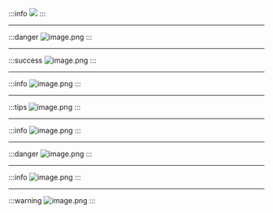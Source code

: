 :::info
![](https://cdn.nlark.com/yuque/0/2020/png/347377/1585787809517-ec6d98c9-81d0-4cac-9eed-e4c873f87345.png#align=left&display=inline&height=435&margin=%5Bobject%20Object%5D&originHeight=598&originWidth=995&status=done&style=none&width=724)
:::

---

:::danger
![image.png](https://cdn.nlark.com/yuque/0/2020/png/347377/1593442957292-8233f7f6-6e33-4235-9bcc-51d601e3234d.png#align=left&display=inline&height=232&margin=%5Bobject%20Object%5D&name=image.png&originHeight=415&originWidth=1296&size=103082&status=done&style=none&width=724)
:::

---

:::success
![image.png](https://cdn.nlark.com/yuque/0/2020/png/347377/1593443025089-48b2f4f7-6907-4988-b852-5bf693d0f229.png#align=left&display=inline&height=500&margin=%5Bobject%20Object%5D&name=image.png&originHeight=667&originWidth=847&size=149726&status=done&style=none&width=635)
:::

---

:::info
![image.png](https://cdn.nlark.com/yuque/0/2020/png/347377/1593443056799-e445c39c-9245-4bb9-b2b0-fa287b35b491.png#align=left&display=inline&height=373&margin=%5Bobject%20Object%5D&name=image.png&originHeight=594&originWidth=1154&size=143413&status=done&style=none&width=724)
:::

---

:::tips
![image.png](https://cdn.nlark.com/yuque/0/2020/png/347377/1593443089441-50e494f7-9bcc-431f-86b8-6372c5707bb5.png#align=left&display=inline&height=406&margin=%5Bobject%20Object%5D&name=image.png&originHeight=563&originWidth=1003&size=124915&status=done&style=none&width=724)
:::

---

:::info
![image.png](https://cdn.nlark.com/yuque/0/2020/png/347377/1593443117055-e4be9c75-c826-4ed0-9d3b-6eeeef9d52c6.png#align=left&display=inline&height=385&margin=%5Bobject%20Object%5D&name=image.png&originHeight=619&originWidth=1163&size=134025&status=done&style=none&width=724)
:::

---

:::danger
![image.png](https://cdn.nlark.com/yuque/0/2020/png/347377/1593443149472-2258f561-8fa3-4784-9bd7-9f62ebc086f9.png#align=left&display=inline&height=530&margin=%5Bobject%20Object%5D&name=image.png&originHeight=729&originWidth=995&size=118602&status=done&style=none&width=724)
:::

---

:::info
![image.png](https://cdn.nlark.com/yuque/0/2020/png/347377/1593443184902-f425b3a3-3d7a-4ff5-ac5e-0b7ee9a7d059.png#align=left&display=inline&height=536&margin=%5Bobject%20Object%5D&name=image.png&originHeight=852&originWidth=1151&size=245336&status=done&style=none&width=724)
:::

---

:::warning
![image.png](https://cdn.nlark.com/yuque/0/2020/png/347377/1593443225219-b94f7583-1331-4186-99d6-2f95b0d9b24f.png#align=left&display=inline&height=422&margin=%5Bobject%20Object%5D&name=image.png&originHeight=666&originWidth=1142&size=169359&status=done&style=none&width=724)
:::
